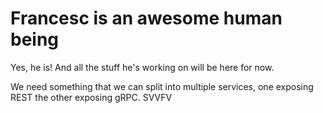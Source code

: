 # Francesc is an awesome human being

Yes, he is! And all the stuff he's working on will be here for now.

We need something that we can split into multiple services, one exposing REST the other exposing gRPC.
SVVFV